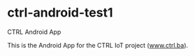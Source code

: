 # ctrl-android-test1
CTRL Android App

This is the Android App for the CTRL IoT project (www.ctrl.ba).
